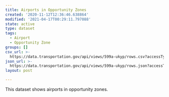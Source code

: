 ```yaml
---
title: Airports in Opportunity Zones
created: '2020-11-12T12:36:46.638864'
modified: '2021-04-17T00:29:11.797088'
state: active
type: dataset
tags:
  - Airport
  - Opportunity Zone
groups: []
csv_url: >-
  https://data.transportation.gov/api/views/599a-ukyp/rows.csv?accessType=DOWNLOAD
json_url: >-
  https://data.transportation.gov/api/views/599a-ukyp/rows.json?accessType=DOWNLOAD
layout: post

---
```

This dataset shows airports in opportunity zones.
